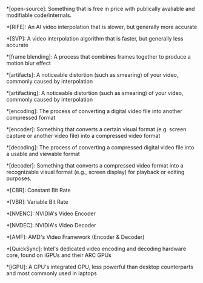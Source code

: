 *[open-source]: Something that is free in price with publically avaliable and modifiable code/internals.

*[RIFE]: An AI video interpolation that is slower, but generally more accurate

*[SVP]: A video interpolation algorithm that is faster, but generally less accurate

*[frame blending]: A process that combines frames together to produce a motion blur effect

*[artifacts]: A noticeable distortion (such as smearing) of your video, commonly caused by interpolation

*[artifacting]: A noticeable distortion (such as smearing) of your video, commonly caused by interpolation

*[encoding]: The process of converting a digital video file into another compressed format

*[encoder]: Something that converts a certain visual format (e.g. screen capture or another video file) into a compressed video format

*[decoding]: The process of converting a compressed digital video file into a usable and viewable format

*[decoder]: Something that converts a compressed video format into a recognizable visual format (e.g., screen display) for playback or editing purposes.

*[CBR]: Constant Bit Rate

*[VBR]: Variable Bit Rate

*[NVENC]: NVIDIA's Video Encoder

*[NVDEC]: NVIDIA's Video Decoder

*[AMF]: AMD's Video Framework (Encoder & Decoder)

*[QuickSync]: Intel's dedicated video encoding and decoding hardware core, found on iGPUs and their ARC GPUs

*[iGPU]: A CPU's integrated GPU, less powerful than desktop counterparts and most commonly used in laptops 
